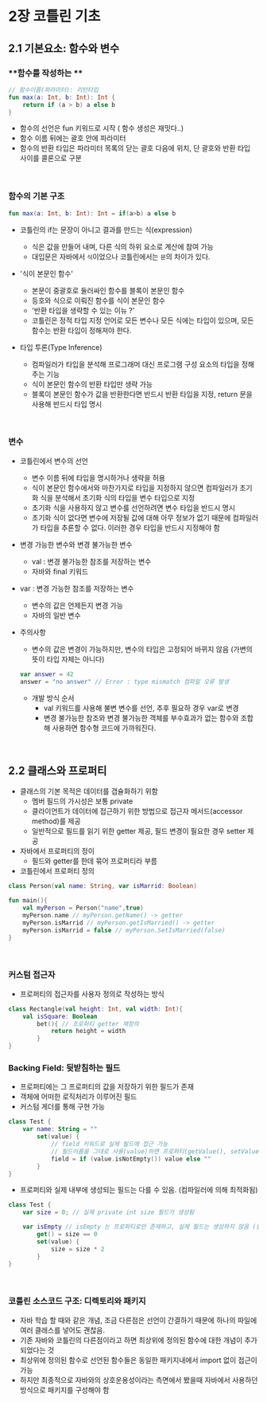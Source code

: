 # 2장 코틀린 기초

## 2.1 기본요소: 함수와 변수

### **함수를 작성하는 **

```kotlin
// 함수이름(파라미터): 리턴타입
fun max(a: Int, b: Int): Int {
    return if (a > b) a else b
}
```

- 함수의 선언은 fun 키워드로 시작 ( 함수 생성은 재밋다..)
- 함수 이름 뒤에는 괄호 안에 파라미터
- 함수의 반환 타입은 파라미터 목록의 닫는 괄호 다음에 위치, 단 괄호와 반환 타입 사이를 콜론으로 구분 
<br>

### 함수의 기본 구조


```kotlin
fun max(a: Int, b: Int): Int = if(a>b) a else b
```

- 코틀린의 if는 문장이 아니고 결과를 만드는 식(expression)
  -  식은 값을 만들어 내며, 다른 식의 하위 요소로 계산에 참여 가능
  - 대입문은 자바에서 `식`이었으나 코틀린에서는 `문`의 차이가 있다. 



- '식이 본문인 함수'
  - 본문이 중괄호로 둘러싸인 함수를 블록이 본문인 함수
  - 등호와 식으로 이뤄진 함수를 식이 본문인 함수
  - '반환 타입을 생략할 수 있는 이뉴 ?'
  - 코틀린은 정적 타입 지정 언어로 모든 변수나 모든 식에는 타입이 있으며, 모든 함수는 반환 타입이 정해져야 한다.


- 타입 투론(Type Inference)
  - 컴파일러가 타입을 분석해 프로그래머 대신 프로그램 구성 요소의 타입을 정해주는 기능
  - 식이 본문인 함수의 반환 타입만 생략 가능
  - 블록이 본문인 함수가 값을 반환한다면 반드시 반환 타입을 지정, return 문을 사용해 반드시 타입 명시


<br>

### 변수

- 코틀린에서 변수의 선언
  - 변수 이름 뒤에 타입을 명시하거나 생략을 허용
  - 식이 본문인 함수에서와 마찬가지로 타입을 지정하지 않으면 컴파일러가 초기화 식을 분석해서 초기화 식의 타입을 변수 타입으로 지정
  - 초기화 식을 사용하지 않고 변수를 선언하려면 변수 타입을 반드시 명시
  - 초기화 식이 없다면 변수에 저장될 값에 대해 아무 정보가 없기 때문에 컴파일러가 타입을 추론할 수 없다. 이러한 경우 타입을 반드시 지정해야 함


- 변경 가능한 변수와 변경 불가능한 변수
  - val : 변경 불가능한 참조를 저장하는 변수
  - 자바와 final 키워드 
- var : 변경 가능한 참조를 저장하는 변수 
  - 변수의 값은 언제든지 변경 가능
  - 자바의 일반 변수
- 주의사항
  - 변수의 값은 변경이 가능하지만, 변수의 타입은 고정되어 바뀌지 않음
    (가변의 뜻이 타입 자체는 아니다)
  ```kotlin
  var answer = 42
  answer = "no answer" // Error : type mismatch 컴파일 오류 발생
   ```
  - 개발 방식 순서
    - val 키워드를 사용해 불변 변수를 선언, 추후 필요하 경우 var로 변경
    - 변경 불가능한 참조와 변경 불가능한 객체를 부수효과가 없는 함수와 조합해 사용하면 함수형 코드에 가까워진다. 

<br>

## 2.2 클래스와 프로퍼티

  - 클래스의 기본 목적은 데이터를 갭슐화하기 위함
    - 멤버 필드의 가시성은 보통 private
    - 클라이언트가 데이터에 접근하기 위한 방법으로 접근자 메서드(accessor method)를 제공
    - 일반적으로 필드를 읽기 위한 getter 제공, 필드 변경이 필요한 경우 setter 제공
  - 자바에서 프로퍼티의 정이
    - 필드와 getter를 한데 묶어 프로퍼티라 부름
  - 코틀린에서 프로퍼티 정의 

```kotlin
class Person(val name: String, var isMarrid: Boolean)

fun main(){
    val myPerson = Person("name",true)
    myPerson.name // myPerson.getName() -> getter 
    myPerson.isMarrid // myPerson.getIsMarried() -> getter
    myPerson.isMarrid = false // myPerson.SetIsMarried(false)
}
```

<br>

### 커스텀 접근자

- 프로퍼티의 접근자를 사용자 정의로 작성하는 방식


```kotlin
class Rectangle(val height: Int, val width: Int){
    val isSquare: Boolean
        bet(){ // 프로퍼티 getter 재정의
            return height = width
        }
}
```


###  Backing Field: 뒷받침하는 필드 

- 프로퍼티에는 그 프로퍼티의 값을 저장하기 위한 필드가 존재
- 객체에 어떠한 로직처리가 이루어진 필드
- 커스텀 게더를 통해 구현 가능

```kotlin
class Test {
    var name: String = ""
        set(value) {
            // field 키워드로 실제 필드에 접근 가능
            // 필드이름을 그대로 사용(value)하면 프로퍼티(getValue(), setValue())로 사용되어 메서드가 무한 재귀할 수 있음. 
            field = if (value.isNotEmpty()) value else ""
        }
}
```

- 프로퍼티와 실제 내부에 생성되는 필드는 다를 수 있음. (컴파일러에 의해 최적화됨)

```kotlin
class Test {
    var size = 0; // 실제 private int size 필드가 생성됨

    var isEmpty // isEmpty 는 프로퍼티로만 존재하고, 실제 필드는 생성하지 않음 (컴파일러에 의한 최적화)
        get() = size == 0
        set(value) {
            size = size * 2
        }
}
```

<br>

### 코틀린 소스코드 구조: 디렉토리와 패키지

- 자바 학습 할 때와 같은 개념, 조금 다른점은 선언이 간결하기 때문에 하나의 파일에 여러 클래스를 넣어도 괜찮음.
- 기존 자바와 코틀린의 다른점이라고 하면 최상위에 정의된 함수에 대한 개념이 추가 되었다는 것
- 최상위에 정의된 함수로 선언된 함수들은 동일한 패키지내에서 import 없이 접근이 가능
- 하지만 최종적으로 자바와의 상호운용성이라는 측면에서 봤을때 자바에서 사용하던 방식으로 패키지를 구성해야 함


